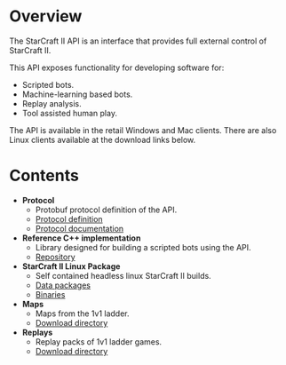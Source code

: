 # Overview

The StarCraft II API is an interface that provides full external control of StarCraft II.

This API exposes functionality for developing software for:
* Scripted bots.
* Machine-learning based bots.
* Replay analysis.
* Tool assisted human play.

The API is available in the retail Windows and Mac clients. There are also Linux clients available at the download links below.

# Contents

* **Protocol**
    * Protobuf protocol definition of the API.
    * [Protocol definition](sc2api.proto)
    * [Protocol documentation](docs/protobuf.md)
* **Reference C++ implementation**
    * Library designed for building a scripted bots using the API.
    * [Repository](https://github.com/Blizzard/s2client-api)
* **StarCraft II Linux Package**
    * Self contained headless linux StarCraft II builds.
    * [Data packages](http://www.github.com)
    * [Binaries](http://www.github.com)
* **Maps**
    * Maps from the 1v1 ladder.
    * [Download directory](http://www.github.com)
* **Replays**
    * Replay packs of 1v1 ladder games.
    * [Download directory](http://www.github.com)